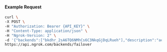 <!-- Code generated for API Clients. DO NOT EDIT. -->

#### Example Request

```bash
curl \
-X POST \
-H "Authorization: Bearer {API_KEY}" \
-H "Content-Type: application/json" \
-H "Ngrok-Version: 2" \
-d '{"backends":["bkdhr_2sA6TQ6NMhCs6C3NkqGjDqLRueh"],"description":"acme failover","metadata":"{\"environment\": \"staging\"}"}' \
https://api.ngrok.com/backends/failover
```
